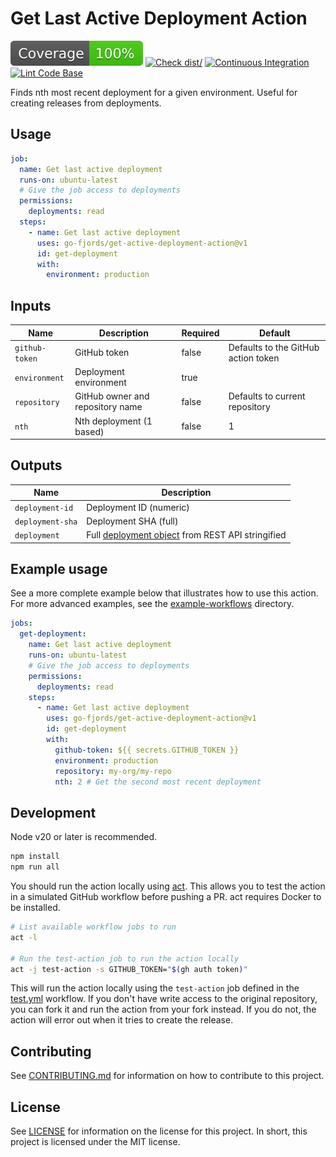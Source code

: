 # Get Last Active Deployment Action

![GitHub Workflow Status](./badges/coverage.svg)
[![Check dist/](https://github.com/go-fjords/get-active-deployment-action/actions/workflows/check-dist.yml/badge.svg)](https://github.com/go-fjords/get-active-deployment-action/actions/workflows/check-dist.yml)
[![Continuous Integration](https://github.com/go-fjords/get-active-deployment-action/actions/workflows/ci.yml/badge.svg)](https://github.com/go-fjords/get-active-deployment-action/actions/workflows/ci.yml)
[![Lint Code Base](https://github.com/go-fjords/get-active-deployment-action/actions/workflows/linter.yml/badge.svg)](https://github.com/go-fjords/get-active-deployment-action/actions/workflows/linter.yml)

Finds nth most recent deployment for a given environment. Useful for creating
releases from deployments.

## Usage

```yaml
job:
  name: Get last active deployment
  runs-on: ubuntu-latest
  # Give the job access to deployments
  permissions:
    deployments: read
  steps:
    - name: Get last active deployment
      uses: go-fjords/get-active-deployment-action@v1
      id: get-deployment
      with:
        environment: production
```

## Inputs

| Name           | Description                      | Required | Default                             |
| -------------- | -------------------------------- | -------- | ----------------------------------- |
| `github-token` | GitHub token                     | false    | Defaults to the GitHub action token |
| `environment`  | Deployment environment           | true     |                                     |
| `repository`   | GitHub owner and repository name | false    | Defaults to current repository      |
| `nth`          | Nth deployment (1 based)         | false    | 1                                   |

## Outputs

| Name             | Description                                                                                                                                        |
| ---------------- | -------------------------------------------------------------------------------------------------------------------------------------------------- |
| `deployment-id`  | Deployment ID (numeric)                                                                                                                            |
| `deployment-sha` | Deployment SHA (full)                                                                                                                              |
| `deployment`     | Full [deployment object](https://docs.github.com/en/rest/deployments/deployments?apiVersion=2022-11-28#get-a-deployment) from REST API stringified |

## Example usage

See a more complete example below that illustrates how to use this action. For
more advanced examples, see the [example-workflows](./example-workflows)
directory.

```yaml
jobs:
  get-deployment:
    name: Get last active deployment
    runs-on: ubuntu-latest
    # Give the job access to deployments
    permissions:
      deployments: read
    steps:
      - name: Get last active deployment
        uses: go-fjords/get-active-deployment-action@v1
        id: get-deployment
        with:
          github-token: ${{ secrets.GITHUB_TOKEN }}
          environment: production
          repository: my-org/my-repo
          nth: 2 # Get the second most recent deployment
```

## Development

Node v20 or later is recommended.

```bash
npm install
npm run all
```

You should run the action locally using [act](https://github.com/nektos/act).
This allows you to test the action in a simulated GitHub workflow before pushing
a PR. act requires Docker to be installed.

```bash
# List available workflow jobs to run
act -l

# Run the test-action job to run the action locally
act -j test-action -s GITHUB_TOKEN="$(gh auth token)"
```

This will run the action locally using the `test-action` job defined in the
[test.yml](./.github/workflows/ci.yml) workflow. If you don't have write access
to the original repository, you can fork it and run the action from your fork
instead. If you do not, the action will error out when it tries to create the
release.

## Contributing

See [CONTRIBUTING.md](./CONTRIBUTING.md) for information on how to contribute to
this project.

## License

See [LICENSE](./LICENSE) for information on the license for this project. In
short, this project is licensed under the MIT license.
